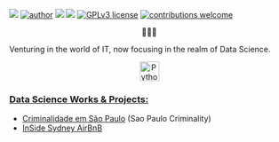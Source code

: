 <!--
**kauefs/kauefs** is a ✨ _special_ ✨ repository because its `README.md` (this file) appears on your GitHub profile.

Here are some ideas to get you started:

- ### Hi there 👋
- 🔭 I’m currently working on…
- 🌱 I’m currently learning…
- 👯 I’m looking to collaborate on…
- 🤔 I’m looking for help with…
- 💬 Ask me about…
- 📫 How to reach me: …
- 😄 Pronouns: …
- ⚡ Fun fact: …
-->
<a href='https://github.com/kauefs'           alt='GitHub'  ><img src='https://img.shields.io/badge/work%20in%20progress-FF103F'                  /></a>
[![author](https://img.shields.io/badge/Author-KAUE-FF4500.svg)](https://medium.com/@kauefs)
<a href='https://www.linkedin.com/in/kauefs/' alt='LinkedIn'><img src='https://img.shields.io/badge/LinkedIn-0077B5?logo=linkedin&logoColor=white'/></a> 
[![](https://img.shields.io/badge/Python-3-blue.svg)](https://www.python.org/)
[![GPLv3 license](https://img.shields.io/badge/License-Apache-FF4500.svg)](http://perso.crans.org/besson/LICENSE.html)
[![contributions welcome](https://img.shields.io/badge/Contributions-Welcome-brightgreen.svg?style=flat)](https://github.com/kauefs/portfolio/issues)

<p align=center>👨🏻‍💻</p>

<!--
Data Science **|** Computer Vision **|** ML **|** AI **|** ☁️ **|** CyberSecurity
-->

<p aling=center>Venturing in the world of IT, now focusing in the realm of Data Science.</p>

<!--
### Skills
-->

<p align=center><a href=https://www.python.org/ target=_blank rel=noreferrer><img src=https://raw.githubusercontent.com/danielcranney/readme-generator/main/public/icons/skills/python-colored.svg width=35 height=35 alt=Python/></p>

### Data Science Works & Projects:

* [Criminalidade em São Paulo](https://github.com/kauefs/CriminalidadeSP) (Sao Paulo Criminality)
* [InSide Sydney AirBnB](https://github.com/kauefs/AirBnB)
